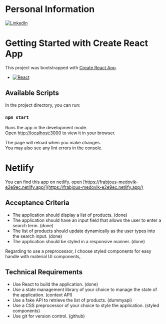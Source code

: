 # Personal Information
[![LinkedIn][linkedin-shield]][linkedin-url]

# Getting Started with Create React App

This project was bootstrapped with [Create React App](https://github.com/facebook/create-react-app).
* [![React][React.js]][React-url]

## Available Scripts

In the project directory, you can run:

### `npm start`

Runs the app in the development mode.\
Open [http://localhost:3000](http://localhost:3000) to view it in your browser.

The page will reload when you make changes.\
You may also see any lint errors in the console.

# Netlify

You can find this app on netlify.
open [https://frabjous-medovik-e2e9ec.netlify.app/](https://frabjous-medovik-e2e9ec.netlify.app/)

## Acceptance Criteria
* The application should display a list of products. (done)
* The application should have an input field that allows the user to enter a search term. (done)
* The list of products should update dynamically as the user types into the search input. (done)
* The application should be styled in a responsive manner. (done)

Regarding to use a preprocessor, I choose styled components for easy handle with material UI components, 

## Technical Requirements
* Use React to build the application. (done)
* Use a state management library of your choice to manage the state of the application. (context API)
* Use a fake API to retrieve the list of products. (dummyapi)
* Use a CSS preprocessor of your choice to style the application. (styled components)
* Use git for version control. (github)

<!-- MARKDOWN LINKS & IMAGES -->
<!-- https://www.markdownguide.org/basic-syntax/#reference-style-links -->
[linkedin-shield]: https://img.shields.io/badge/-LinkedIn-black.svg?style=for-the-badge&logo=linkedin&colorB=555
[linkedin-url]: https://www.linkedin.com/in/javilaortiz/
[React.js]: https://img.shields.io/badge/React-20232A?style=for-the-badge&logo=react&logoColor=61DAFB
[React-url]: https://reactjs.org/